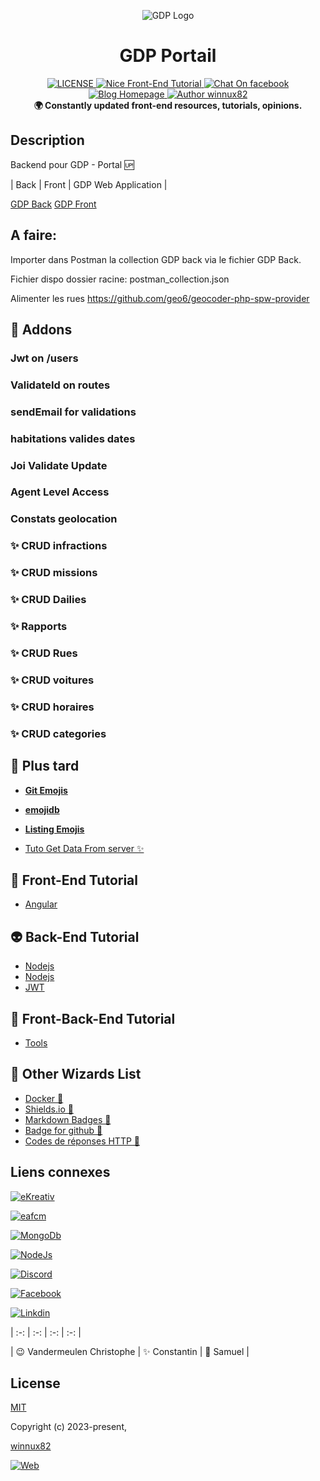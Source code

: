 <p align="center"><img src="http://www.peruwelz.be/uploads/page324/86c361ea300e6d3bccbe46573caa688a.jpg" alt="GDP Logo"></p>

<h1 align="center">GDP Portail</h1>


<div align="center">
  <a href="https://github.com/winnux82/habitations-back">
    <img src="https://img.shields.io/github/license/winnux82/nice-front-end-tutorial.svg" alt="LICENSE">
  </a>
  <a href="#">
    <img src="https://img.shields.io/badge/Coding-WnX-red.svg?style=flat" alt="Nice Front-End Tutorial">
  </a>
  <a href="[#](https://www.facebook.com/vandermeulen.christophe)">
   <img src="https://img.shields.io/badge/Messenger-%20ContactMe-brightgreen.svg" alt="Chat On facebook">
  </a>
  <a href="https://ekreativ.be">
    <img src="https://img.shields.io/badge/Website-eKreativ.be-%23a696c8.svg" alt="Blog Homepage">
  </a>
  <a href="#">
    <img src="https://img.shields.io/badge/Author-winnux82-%23a696c8.svg" alt="Author winnux82">
  </a>
</div>

<div align="center">
  <strong>🌍 Constantly updated front-end resources, tutorials, opinions. </strong>
</div>

## Description

Backend pour GDP - Portal 🆙


| Back | Front | GDP Web Application |

[GDP Back](https://github.com/winnux82/gdp-back)
[GDP Front](https://github.com/winnux82/gdp-front)

## A faire:

Importer dans Postman la collection GDP back via le fichier GDP Back.

Fichier dispo dossier racine: postman_collection.json

Alimenter les rues
https://github.com/geo6/geocoder-php-spw-provider


## 🔎 Addons

### Jwt on /users 
### ValidateId on routes
### sendEmail for validations
### habitations valides dates
### Joi Validate Update
### Agent Level Access
### Constats geolocation
### ✨ CRUD infractions
### ✨ CRUD missions
### ✨ CRUD Dailies
### ✨ Rapports
### ✨ CRUD Rues
### ✨ CRUD voitures
### ✨ CRUD horaires
### ✨ CRUD categories






## 🐉 Plus tard

-   [**Git Emojis**](https://gitmoji.dev/)
-   [**emojidb**](https://emojidb.org/facebook-emojis?user_typed_query=1&utm_source=user_search)
-   [**Listing Emojis**](emoji.md)

-   [Tuto Get Data From server ✨](https://angular.io/tutorial/tour-of-heroes/toh-pt6)


## 🎨 Front-End Tutorial

-   [Angular](#)



## 👽 Back-End Tutorial

-   [Nodejs](#)
-   [Nodejs](https://github.com/geo6/geocoder-php-spw-provider)
-   [JWT](https://medium.com/front-end-weekly/learn-using-jwt-with-passport-authentication-9761539c4314)



## 🎣 Front-Back-End Tutorial

-   [Tools](#)


## 🔨 Other Wizards List

-   [Docker 👏](/Docker.md) 
-   [Shields.io 👏](https://shields.io/) 
-   [Markdown Badges 👏](https://github.com/Ileriayo/markdown-badges) 
-   [Badge for github 👏](https://dev.to/envoy_/150-badges-for-github-pnk) 
-   [Codes de réponses HTTP 👏](https://developer.mozilla.org/fr/docs/Web/HTTP/Status) 



## Liens connexes


[![eKreativ](https://img.shields.io/badge/web-eKreativ.be-916FF?style=for-the-badge&logo=Node.js&logoColor=white&labelColor=101010)](https://eKreativ.be)

[![eafcm](https://img.shields.io/badge/web-eafcm.be-916FF?style=for-the-badge&logo=Node.js&logoColor=white&labelColor=101010)](https://eafcm.be)

[![MongoDb](https://img.shields.io/badge/MongoDb-18.13.0-4EA94B?style=for-the-badge&logo=MongoDb&logoColor=white&labelColor=101010)]()

[![NodeJs](https://img.shields.io/badge/NodeJS-18.13.0-9146FF?style=for-the-badge&logo=Node.js&logoColor=white&labelColor=101010)]()

[![Discord](https://img.shields.io/badge/Discord-Join_Us-5865F2?style=for-the-badge&logo=discord&logoColor=white&labelColor=101010)](https://discord.gg/xfz3WMrt)

[![Facebook](https://img.shields.io/badge/Facebook-Vandermeulen.christophe-1877F2?style=for-the-badge&logo=Facebook&logoColor=white&labelColor=101010)](https://www.facebook.com/vandermeulen.christophe)

[![Linkdin](https://img.shields.io/badge/LinkedIn-vandermeulen_christophe-0077B5?style=for-the-badge&logo=LinkedIn&logoColor=white&labelColor=101010)](https://www.linkedin.com/in/vandermeulen-christophe/)


| :-: | :-: | :-: | :-: |

| 😉 Vandermeulen Christophe | ✨ Constantin | 🎉 Samuel |

## License

[MIT](http://opensource.org/licenses/MIT)



Copyright (c) 2023-present, 

[winnux82](https://github.com/winnux82)


[![Web](https://img.shields.io/badge/GitHub-winnux82-14a1f0?style=for-the-badge&logo=github&logoColor=white&labelColor=101010)](https://github.com/winnux82)